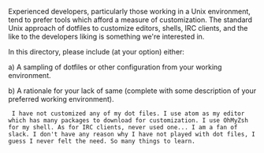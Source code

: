 Experienced developers, particularly those working in a Unix environment, tend to prefer
tools which afford a measure of customization. The standard Unix approach of dotfiles to
customize editors, shells, IRC clients, and the like to the developers liking is something
we're interested in.

In this directory, please include (at your option) either:

  a) A sampling of dotfiles or other configuration from your working environment.

  b) A rationale for your lack of same (complete with some description of your
     preferred working environment).

     I have not customized any of my dot files. I use atom as my editor which has many packages to download for customization. I use OhMyZsh for my shell. As for IRC clients, never used one... I am a fan of slack. I don't have any reason why I have not played with dot files, I guess I never felt the need. So many things to learn.
